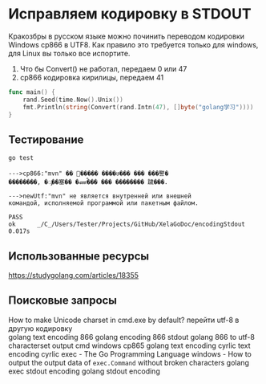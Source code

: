 # Исправляем кодировку в STDOUT
Кракозбры в русском языке можно починить переводом кодировки Windows cp866 в UTF8.
Как правило это требуется только для windows, для Linux вы только все испортите.

1) Что бы Convert() не работал, передаем 0 или 47
2) cp866 кодировка кирилицы, передаем 41

```go
func main() {
    rand.Seed(time.Now().Unix())
    fmt.Println(string(Convert(rand.Intn(47), []byte("golang学习"))))
}
```
## Тестирование
```shell script
go test
```
```shell script
--->cp866:"mvn" �� ����� ����७��� ��� ���譥�
��������, �ᯮ��塞�� �ணࠬ��� ��� �������� 䠩���.

--->newUtf:"mvn" не является внутренней или внешней
командой, исполняемой программой или пакетным файлом.

PASS
ok      _/C_/Users/Tester/Projects/GitHub/XelaGoDoc/encodingStdout      0.017s
```
## Использованные ресурсы
https://studygolang.com/articles/18355

## Поисковые запросы
How to make Unicode charset in cmd.exe by default?
перейти utf-8 в другую кодировку  
golang text encoding 866
golang encoding 866 stdout 
golang 866 to utf-8 
characterset output cmd 
windows cp865 
golang text encoding cyrlic 
text encoding cyrlic 
exec - The Go Programming Language
windows - How to output the output data of `exec.Command` without broken characters
golang exec stdout encoding 
golang stdout encoding 